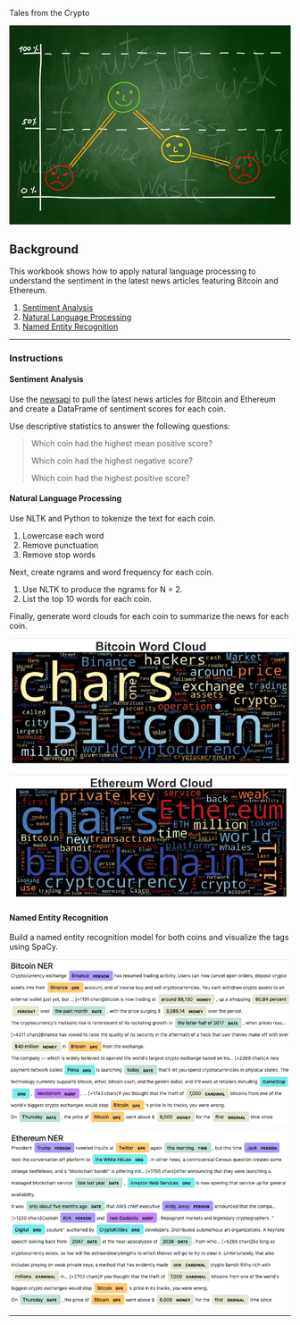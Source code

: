 Tales from the Crypto

![Stock Sentiment](Images/sentimental.jpeg)

## Background

This workbook shows how to apply natural language processing to understand the sentiment in the latest news articles featuring Bitcoin and Ethereum. 

1. [Sentiment Analysis](#Sentiment-Analysis)
2. [Natural Language Processing](#Natural-Language-Processing)
3. [Named Entity Recognition](#Named-Entity-Recognition)

---

### Instructions

#### Sentiment Analysis

Use the [newsapi](https://newsapi.org/) to pull the latest news articles for Bitcoin and Ethereum and create a DataFrame of sentiment scores for each coin.

Use descriptive statistics to answer the following questions:

> Which coin had the highest mean positive score?
>
> Which coin had the highest negative score?
>
> Which coin had the highest positive score?

#### Natural Language Processing

Use NLTK and Python to tokenize the text for each coin.

1. Lowercase each word
2. Remove punctuation
3. Remove stop words

Next, create ngrams and word frequency for each coin.

1. Use NLTK to produce the ngrams for N = 2.
2. List the top 10 words for each coin.

Finally, generate word clouds for each coin to summarize the news for each coin.

![btc-word-cloud.png](Images/btc-word-cloud.png)

![eth-word-cloud.png](Images/eth-word-cloud.png)

#### Named Entity Recognition

Build a named entity recognition model for both coins and visualize the tags using SpaCy.

![btc-ner.png](Images/btc-ner.png)

![eth-ner.png](Images/eth-ner.png)

---
